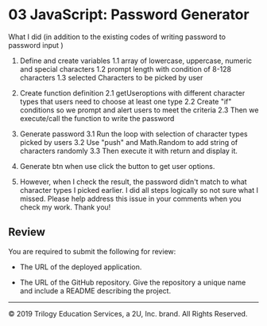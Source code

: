 # 03 JavaScript: Password Generator

What I did (in addition to the existing codes of writing password to password input )

1. Define and create variables 
    1.1 array of lowercase, uppercase, numeric and special characters
    1.2 prompt length with condition of 8-128 characters
    1.3 selected Characters to be picked by user

2. Create function definition
    2.1 getUseroptions with different character types that users need to choose at least one type
    2.2 Create "if" conditions so we prompt and alert users to meet the criteria 
    2.3 Then we execute/call the function to write the password

3. Generate password
    3.1 Run the loop with selection of character types picked by users
    3.2 Use "push" and Math.Random to add string of characters randomly 
    3.3 Then execute it with return and display it.

4. Generate btn when use click the button to get user options. 

5. However, when I check the result, the password didn't match to what character types I picked earlier. I did all steps logically so not sure what I missed. Please help address this issue in your comments when you check my work. Thank you!


## Review

You are required to submit the following for review:

* The URL of the deployed application.

* The URL of the GitHub repository. Give the repository a unique name and include a README describing the project.

- - -
© 2019 Trilogy Education Services, a 2U, Inc. brand. All Rights Reserved.

